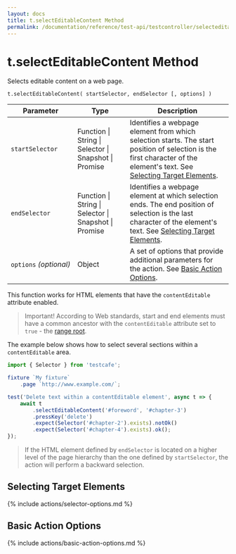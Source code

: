 ```yaml
---
layout: docs
title: t.selectEditableContent Method
permalink: /documentation/reference/test-api/testcontroller/selecteditablecontent.html
---
```

# t.selectEditableContent Method

Selects editable content on a web page.

```text
t.selectEditableContent( startSelector, endSelector [, options] )
```

Parameter       | Type                                              | Description
--------------- | ------------------------------------------------- | ----------------------------------------------------------------------------------------------------------------------------------------------------------------------------------------------------------------
`startSelector` | Function &#124; String &#124; Selector &#124; Snapshot &#124; Promise | Identifies a webpage element from which selection starts. The start position of selection is the first character of the element's text. See [Selecting Target Elements](#selecting-target-elements).
`endSelector`   | Function &#124; String &#124; Selector &#124; Snapshot &#124; Promise | Identifies a webpage element at which selection ends. The end position of selection is the last character of the element's text. See [Selecting Target Elements](#selecting-target-elements).
`options`&#160;*(optional)*  | Object                                            | A set of options that provide additional parameters for the action. See [Basic Action Options](#basic-action-options).

This function works for HTML elements that have the `contentEditable` attribute enabled.

> Important! According to Web standards, start and end elements must have a common ancestor with the `contentEditable` attribute set to `true` -
> the [range root](https://dom.spec.whatwg.org/#concept-range-root).

The example below shows how to select several sections within a `contentEditable` area.

```js
import { Selector } from 'testcafe';

fixture `My fixture`
    .page `http://www.example.com/`;

test('Delete text within a contentEditable element', async t => {
    await t
        .selectEditableContent('#foreword', '#chapter-3')
        .pressKey('delete')
        .expect(Selector('#chapter-2').exists).notOk()
        .expect(Selector('#chapter-4').exists).ok();
});
```

> If the HTML element defined by `endSelector` is located on a higher level of the page hierarchy
> than the one defined by `startSelector`, the action will perform a backward selection.

## Selecting Target Elements

{% include actions/selector-options.md %}

## Basic Action Options

{% include actions/basic-action-options.md %}